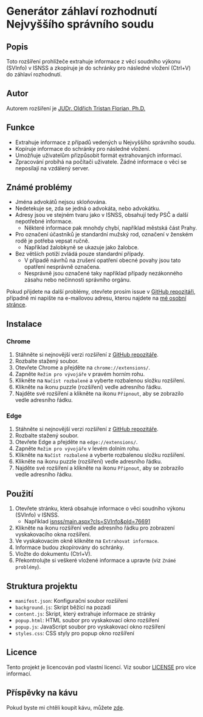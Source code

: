 # Generátor záhlaví rozhodnutí Nejvyššího správního soudu

## Popis
Toto rozšíření prohlížeče extrahuje informace z věcí soudního výkonu (SVInfo) v ISNSS a zkopíruje je do schránky pro následné vložení (Ctrl+V) do záhlaví rozhodnutí.

## Autor
Autorem rozšíření je [JUDr. Oldřich Tristan Florian, Ph.D.](https://otflorian.com)

## Funkce
- Extrahuje informace z případů vedených u Nejvyššího správního soudu.
- Kopíruje informace do schránky pro následné vložení.
- Umožňuje uživatelům přizpůsobit formát extrahovaných informací.
- Zpracování probíhá na počítači uživatele. Žádné informace o věci se neposílají na vzdálený server.

## Známé problémy
- Jména advokátů nejsou skloňována.
- Nedetekuje se, zda se jedná o advokáta, nebo advokátku.
- Adresy jsou ve stejném tvaru jako v ISNSS, obsahují tedy PSČ a další nepotřebné informace.
  - Některé informace pak mnohdy chybí, například městská část Prahy.
- Pro označení účastníků je standardní mužský rod, označení v ženském rodě je potřeba vepsat ručně.
  - Například žalobkyně se ukazuje jako žalobce.
- Bez větších potíží zvládá pouze standardní případy.
  - V případě návrhů na zrušení opatření obecné povahy jsou tato opatření nesprávně označena.
  - Nesprávně jsou označené taky například případy nezákonného zásahu nebo nečinnosti správního orgánu.

Pokud přijdete na další problémy, otevřete prosím issue v [GitHub repozitáři](https://github.com/OTFlorian/isnss-extractor/issues), případně mi napište na e-mailovou adresu, kterou najdete na [mé osobní stránce](https://otflorian.com).

## Instalace

### Chrome

1. Stáhněte si nejnovější verzi rozšíření z [GitHub repozitáře](https://github.com/OTFlorian/isnss-extractor/archive/refs/heads/main.zip).
2. Rozbalte stažený soubor.
3. Otevřete Chrome a přejděte na `chrome://extensions/`.
4. Zapněte `Režim pro vývojáře` v pravém horním rohu.
5. Klikněte na `Načíst rozbalené` a vyberte rozbalenou složku rozšíření.
6. Klikněte na ikonu puzzle (rozšíření) vedle adresního řádku.
7. Najděte své rozšíření a klikněte na ikonu `Připnout`, aby se zobrazilo vedle adresního řádku.

### Edge

1. Stáhněte si nejnovější verzi rozšíření z [GitHub repozitáře](https://github.com/OTFlorian/isnss-extractor/archive/refs/heads/main.zip).
2. Rozbalte stažený soubor.
3. Otevřete Edge a přejděte na `edge://extensions/`.
4. Zapněte `Režim pro vývojáře` v levém dolním rohu.
5. Klikněte na `Načíst rozbalené` a vyberte rozbalenou složku rozšíření.
6. Klikněte na ikonu puzzle (rozšíření) vedle adresního řádku.
7. Najděte své rozšíření a klikněte na ikonu `Připnout`, aby se zobrazilo vedle adresního řádku.

## Použití
1. Otevřete stránku, která obsahuje informace o věci soudního výkonu (SVInfo) v ISNSS.
    - Například [isnss/main.aspx?cls=SVInfo&pId=76691](http://isnss/main.aspx?cls=SVInfo&pId=76691)
2. Klikněte na ikonu rozšíření vedle adresního řádku pro zobrazení vyskakovacího okna rozšíření.
3. Ve vyskakovacím okně klikněte na `Extrahovat informace`.
4. Informace budou zkopírovány do schránky.
5. Vložte do dokumentu (Ctrl+V).
6. Překontrolujte si veškeré vložené informace a upravte (viz `Známé problémy`).

## Struktura projektu

- `manifest.json`: Konfigurační soubor rozšíření
- `background.js`: Skript běžící na pozadí
- `content.js`: Skript, který extrahuje informace ze stránky
- `popup.html`: HTML soubor pro vyskakovací okno rozšíření
- `popup.js`: JavaScript soubor pro vyskakovací okno rozšíření
- `styles.css`: CSS styly pro popup okno rozšíření

## Licence
Tento projekt je licencován pod vlastní licencí. Viz soubor [LICENSE](./LICENSE) pro více informací.

## Příspěvky na kávu
Pokud byste mi chtěli koupit kávu, můžete [zde](https://buymeacoffee.com/otflorian).
